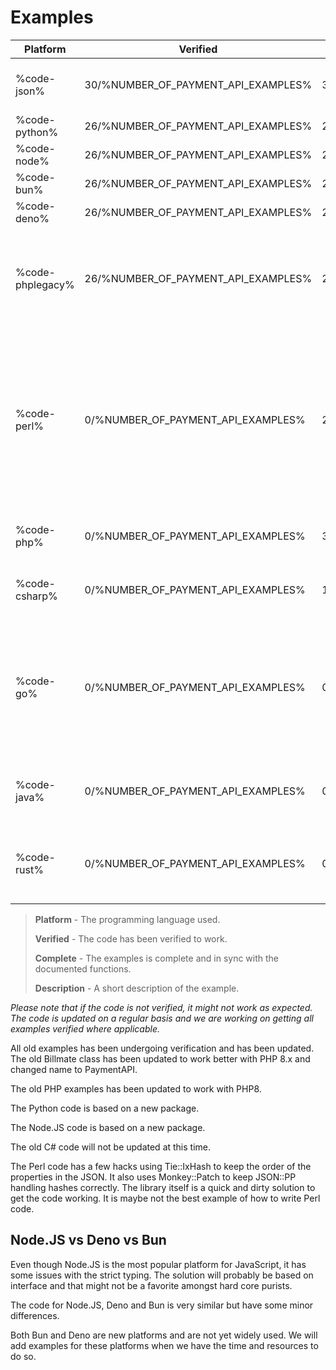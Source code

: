 # Examples

<include from="Snippets-PaymentAPI.md" element-id="snippet-header"></include>


| Platform         | Verified                            | Complete                            | Description                                                                                                                                                                            |
|------------------|-------------------------------------|-------------------------------------|----------------------------------------------------------------------------------------------------------------------------------------------------------------------------------------|
| %code-json%      | 30/%NUMBER_OF_PAYMENT_API_EXAMPLES% | 30/%NUMBER_OF_PAYMENT_API_EXAMPLES% | JSON basic example payloads. Updated 2024.                                                                                                                                             |
| %code-python%    | 26/%NUMBER_OF_PAYMENT_API_EXAMPLES% | 27/%NUMBER_OF_PAYMENT_API_EXAMPLES% | Python3 code. Updated 2024.                                                                                                                                                            |
| %code-node%      | 26/%NUMBER_OF_PAYMENT_API_EXAMPLES% | 27/%NUMBER_OF_PAYMENT_API_EXAMPLES% | Node.JS code. Updated 2024.                                                                                                                                                            |
| %code-bun%       | 26/%NUMBER_OF_PAYMENT_API_EXAMPLES% | 27/%NUMBER_OF_PAYMENT_API_EXAMPLES% | Bun code. Updated 2024.                                                                                                                                                                |
| %code-deno%      | 26/%NUMBER_OF_PAYMENT_API_EXAMPLES% | 27/%NUMBER_OF_PAYMENT_API_EXAMPLES% | Deno code. Updated 2024.                                                                                                                                                               |
| %code-phplegacy% | 26/%NUMBER_OF_PAYMENT_API_EXAMPLES% | 27/%NUMBER_OF_PAYMENT_API_EXAMPLES% | Old PHP code, refreshed and moved from our old API documentation. This code is based on PHP5.                                                                                          |
| %code-perl%      | 0/%NUMBER_OF_PAYMENT_API_EXAMPLES%  | 27/%NUMBER_OF_PAYMENT_API_EXAMPLES% | Hashes in Perl doesn't keep the same order for properties from time to time which makes hashing a pain. The available code relies on hacks with Tie::IxHash and Monkey::Patch to work. |
| %code-php%       | 0/%NUMBER_OF_PAYMENT_API_EXAMPLES%  | 30/%NUMBER_OF_PAYMENT_API_EXAMPLES% | New PHP code. Updated 2024 to a more modern style.                                                                                                                                     |
| %code-csharp%    | 0/%NUMBER_OF_PAYMENT_API_EXAMPLES%  | 11/%NUMBER_OF_PAYMENT_API_EXAMPLES% | C# code, moved from our old API documentation.                                                                                                                                         |
| %code-go%        | 0/%NUMBER_OF_PAYMENT_API_EXAMPLES%  | 0/%NUMBER_OF_PAYMENT_API_EXAMPLES%  | Go has some issues with the strict typing. The solution will probably be based on interface and that might not be a favorite amongst hard core purists.                                |
| %code-java%      | 0/%NUMBER_OF_PAYMENT_API_EXAMPLES%  | 0/%NUMBER_OF_PAYMENT_API_EXAMPLES%  | Java is not a prioritized language and will ba added at a later stage.                                                                                                                 |
| %code-rust%      | 0/%NUMBER_OF_PAYMENT_API_EXAMPLES%  | 0/%NUMBER_OF_PAYMENT_API_EXAMPLES%  | Rust is coming as soon as we've managed to learn best practices.                                                                                                                       |

> **Platform** - The programming language used.
> 
> **Verified** - The code has been verified to work.
> 
> **Complete** - The examples is complete and in sync with the documented functions.
> 
> **Description** - A short description of the example.

_Please note that if the code is not verified, it might not work as expected. The code is updated on a regular basis and we are working on getting all examples verified where applicable._

All old examples has been undergoing verification and has been updated. The old Billmate class has been updated to work better with PHP 8.x and changed name to PaymentAPI.

The old PHP examples has been updated to work with PHP8.

The Python code is based on a new package.

The Node.JS code is based on a new package.

The old C# code will not be updated at this time.

The Perl code has a few hacks using Tie::IxHash to keep the order of the properties in the JSON. It also uses Monkey::Patch to keep JSON::PP handling hashes correctly.
The library itself is a quick and dirty solution to get the code working. It is maybe not the best example of how to write Perl code.

## Node.JS vs Deno vs Bun
Even though Node.JS is the most popular platform for JavaScript, it has some issues with the strict typing. The solution will probably be based on interface and that might not be a favorite amongst hard core purists.

The code for Node.JS, Deno and Bun is very similar but have some minor differences.

Both Bun and Deno are new platforms and are not yet widely used. We will add examples for these platforms when we have the time and resources to do so.
